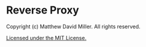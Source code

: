 # Reverse Proxy

Copyright (c) Matthew David Miller. All rights reserved.

[Licensed under the MIT License.](LICENSE)
